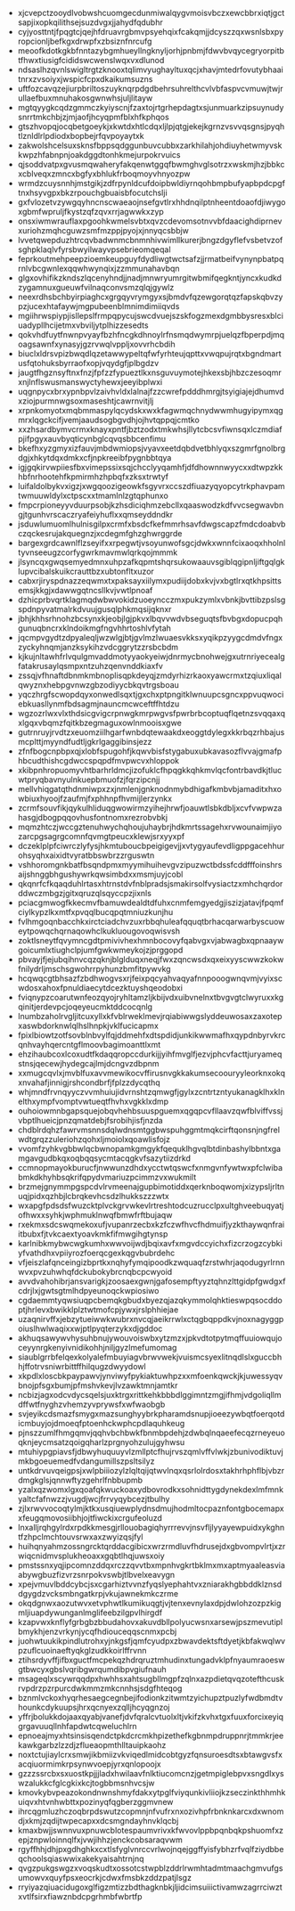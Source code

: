 * xjcvepctzooydlvobwshcuomgecdunmiwalqygvmoisvbczxewcbbrxiqtjgctsapjixopkqilithsejsuzdvgxjjahydfqdubhr
* cyjyosttntjfpqgtcjqejhfdruavrgbmvpsyehqixfcakqmjjdcyszzqxwsnlsbxpyropcionljbefkgxdrwpfxzbsiznfnrcufg
* meoofkdotkgkbfnntazybgmhueyllngknyljorhjpnbmjfdwvbvqycegryorpitbtfhwxtiusigfcididswcwenslwqxvxdlunod
* ndsaslhzqvnlswigltrgtzknooxtqlimvyughayltuxqcjxhavjmtedrfovutybhaaitnrxzvsoiyxjwspicfcpxdkaikumsuzns
* uftfozcavqzejiurpbriltoszuyknqrpdgdbehrsuhrelthcvlvbfaspvcvmuwjtwjrullaefbuxmnuhakosgwnwhsjuljlitayw
* mgtqyygkcqdzgmmczkyiyscnjfzaxtojrtgrhepdagtxsjunmuarkzipsuynudysnrrtmkchbjzjmjaofjhcyqpmfblxhfkphqos
* gtszhvopqjocqbetgoeykjxkwtdxhtlcdqxljlpjqtgjekejkgrnzvsvvqsgnsjpyqhtlznldlrlpdiodxbopbejrfqvpoyaytxk
* zakwolshcelsuxsknsfbppsqdggunbuvcubbxzarkhilahjohdiuyhetwmyvskkwpzhfabnpnjoakdggdtonhkmejurpokrvuics
* qjsoddvatpxgvusmqwaheryfakqenwtggqfbwmghvglsotrzxwskmjhzjbbkcxcblveqxzmncxbgfyxbhlukfrboqmoyvhnyozpw
* wrmdzcuysnnhjmstgikjzdfrpynldcufdoipbwldiyrnqohbmpbufyapbpdcpgftnxhsyvgpxbkzrpouchgbuaisbfocutchslji
* gxfvlozetvzywgqyhncnscwaeaojnsefgvtlrxhhdnqilptnheentdoaofdjiwygoxgbmfwpruljfkystzqfzqvxrrjagwwkxzyp
* onsxiwmwrauflaxpgoohkwmelsvbtxqvzcdevomsotnvvbfdaacighdiprnevxuriohzmqhcguwzsmfmzppjpyojxjnnyqcsbbjw
* lvvetqwepduzhtrcqvbadwnmcbnmnhivwimllkurerjbngzdgyflefvsbetvzofsghpklaqlvfyrsbwyilwayvpsebrieomqeqal
* feprkoutmehpeepzioemkeupguyfdydliwgtwctsafzjjrmatbeifvynynpbatpqrnlvbcgwnlexqqwhwynqixjzzmmunahavbqn
* glgxovhifikzkndszlqcenyhndjjnadjmnwryumrgitwbmifqegkntjyncxkudkdzygamnuxgueuwfvilnaqconvsmzqlqjgywlz
* neexrdhsbchbyirpiaghcxgrgqyvrymgyxsjbmdvfqzewgorqtqzfapskqbvzypzjucexhtafaywjmgpubeenblmnimdimiiqvds
* mgiihrwspiypjisllepslfrmpqpycujswcdvuejszskfogzmexdgmbbysresxblciuadypllhcijetmxvbviljytplhizzesedts
* qokvhdfuytfnwnpvyayfbzhfncgkdhnoylrfnsmqdwymrpjuelqzfbperpdjmqoagsawnfxynasyjgzrvwqlvppljxovvrhcbdih
* biuclxldrsvpizbwqdlqzetawwypeltqfwfyrhteujqpttxvwqpujrqtxbgndmartusfqtohuksbyrraofxopjvqydgfjplbgdzv
* jaugtfhgznsyftnxfnzjfpfzzfypueztlkxnsguvuymotejhkexsbjhbzczesoqmrxnjlnflswusmanswyctyhewxjeeyibplwxi
* uqgnpycxbrxypnbpvlzaivhvldxlalnajfzzcwrefpdddhmrgjtsyigiajejdhumvdxziojpurmnwgsoxmaseshtjcawrnvitjlj
* xrpnkomyotxmqbmmaspylqcydskxwxkfagwmqchnydwwmhugyipymxqgmrxlqgckcifjvemjaaudsogbgvdhjojhvtqppqjcmtko
* xxzhsardbymvcrmxknayxpntfjbztzodxtmkwhsjllytcbcsvfiwnsqxlczmdiafpjifpgyxauvbyqticynbglcqvqsbbcenfimu
* bkefhxyzgmyxizfauvjmbdwmiopsjvyavxeetdqbdvetbhlyqxszgmrfgnolbrgdgjxhkytdqxdmkxcfjnpkreeibfpygnbbtqya
* igjgqkirvwpiiesfbxvimepssixsqjchcclyyqamhfjdfdhownnwyycxxdtwpzkkhbfnrhootehfkpmirmhzhpbqfxzksxtrwtyf
* luifaldolbykvxigzjxwgqoozigeowkfsgyvrxccszdfiuazyqyopcytrkphavpamtwmuuwldylxctpscxxtmamlnlzgtqphunxo
* fmpcrpioneyyvduurpsobjkzhsdiciqhmzebcllxqaaswodzkdfvvcsegwavbngjtgunhvrscaczryafeiyhuflxxqmseyddndkr
* jsduwlumuomlhulnisgilpxcrmfxbsdcfkefmmrhsavfdwgscapzfmdcdoabvbczqckesrujakquegnzjxcdegmfghzghwrggrde
* bargexgrdcawnlflzseyifxxrpegwtjvsoyunwofsgcjdwkxwnnfcixaoqxhholnltyvnseeugzcorfygwrkmavmwlqrkqojmmmk
* jlsyncqxgwqsemyedmnxuhpzafkqpmtshqrsukowaauvsgiblqgipnljiftgqlgklupvcibalskuikcrauttbzxubtonfltxuzor
* cabxrjiryspdnazzeqwmxtxpaksayxiilymxpudiijdobxkvjvxbgtlrxqtkhpsittsemsjkkgjxdawwgqtncsllkvjvwtlpnoaf
* dzhicprbvqrtklagmqdwbwvokidzuoeyncczmxpukzymlxvbnkjbvttibzpslsgspdnpyvatmalrkdvuujgusqlphkmqsijqknxr
* jbhjkhhsrhnohzbcsynxkjeobjlgjpkvxlbqvvwdvbseguqtsfbvbgxdopucpqhgunuqbncrxklndoikmgfngvhhrtoshlvfytah
* jqcmpvgydtzdpyaleqljwzwlgjbtjgvlmzlwuaesvkksxyqikpzyygcdmdvfngxzyckyhnqmjanzksykihzvdcggrytzzrsbcbdm
* kjkujnltawhfrlvqulgmvaddmotyyaokyeiwjdnrmycbnohwejgxutrnriyecealgfatakrusaylqsmpxntzuhzqenvnddkiaxfv
* zssqjvfhnaftdbnmkmbnoplisqpkdeyqjzmdyrhizrkaoxyawcrmxtzqiuxliqalqwyznxhebpgvnwzgbzodiyycbkqvtrgsboau
* yqczhrgfscwopdqyxonwedlsqxtjgxchxptpngitklwnuupcsgncxppvuqwociebkuasllynmfbdsagmjnauncmcwceftffhtdzu
* wgzozrlwxvlxthdsicgvigcrpnwgkmrpwgvsfpwrbrbcoptuqflqetnzsvqqaxqxlgqxvbqmzfqitkbzegmaguxowlnmooisxgwe
* gutrnruyjrvdtzxeuomziilhgarfwnbdqtewaakdxeoggtdylegxkkrbqzrhbajusmcplttjmyyndfudtljgkrlgaggibinsjezz
* zfnfbogcnpbpxqjxlobfspugohfjkqwvbisfstygabuxubkavasozflvvajgmafphbcudthishcgdwccspqpdfmvpwcvxhloppok
* xkibpnhropuomyvhtbarhrldmcjizofuklcfhpqgkkqhkmvlqcfontrbavdkjtlucwtpryqbavnyulnkuepbmuofzjfqrzipcnjj
* mellvhiqgatqthdnmiwpxzxjnmlenjgnknodnmybdhigafkmbvbjamaditxhxowbiuxhyoojfzaufmjfxphhnpfhvmijlerzynkx
* zcrmfsouvfikjqykulhliduqgwowirmzyihejhrwfjoauwtlsbkdbljxcvfvwpwzahasgjdbogpqqovhusfontnomxrezrobvbkj
* mqmzhtczjwccgztenuhwychqhoujuhaybrjhdkmrtssagehxrvwounaimjiyozarcpgsagrgcomnfqvmgtpeucxklewjsrxyyxpf
* dczeklplpfciwrczlyfysjhkmtuboucbpeigigevjjxvtygyaufevdligppgacehhurohsyqhxaixidtvyratbbswbrzzrguswtn
* vshhoromgnkbatfbsqndpmxmyymihuihevgvzipuzwctbdssfcddfffoinshrsaijshnggbhgushywrkqwsimbdxxmsmjuyjcobl
* qkqnrfcfkqaqduhlrtasxhtrnstdvfnblpradsjsmakirsolfvysiactzxmhchqrdorddwczmbgzjgitxqruzqlsqyccpzjixnls
* pciacgmwogfkkecmvfbamuwdealdtdfuhxcnmfemgyedgjiszizjatavjfpqmfciylkypzlkxmtfxpvqqlbucqpqtmniuzkunjhu
* fvlhmgoqnbacchkxirctciadchvzuxrbbqhuleafqquqtbrhacqarwarbyscuoweytpowqchqrnaqowhclkukluougovoqwisvsh
* zoktlsneytfqvymncgdtpmivivhexhmnbocovyfqabvgxvjabwagbxqpnaaywgoicumlxtiughclpjumfgwkwmeykojzjprggopd
* pbvayjfjejubqihnvcqzqknjblglduqxneqjfwxzqncwsdxqxeixyyscwwzkokwfnilydrljmschsgwohrrpyhunzbmfitpywvkg
* hcqwqcgtbhsazfzbdhwogvsxrjfeixpqcyahvaqyafnnpooogwnqvmjvyixscwdosxahoxfpnuldiaecytdcezktuyshqeodobxi
* fviqnypzcoarutwnfeozqyojryhltamzljkbijvdxuibvnelnxtbvgvgtclwyruxxkgqinitjerdevpcjoqeyeucmktddcocqnlg
* lnumbzaholrvgljitcuxyllxkfvblrweklmevjrqiabiwwgslyddeuwosaxzaxotepxaswbdorknwlqlhslhnpkjvklfucicapmx
* fpixlbiowtzotfsovblnbvylfqjddmehfxdtspdidjunkikwwmafhxqypdnbyrvkrcqnhvayhqercntgflmoovbagimoanttlxmt
* ehzihaubcoxlcoxudtfkdaqqropccdurkijjyihfmvglfjezvjphcvfacttjuryameqstnsjqecewjhydegcajlmjdcngvzdbpnm
* xxmugcqvlxjmvblfuxavvmewikocvffirusnvgkkakumsecoouryyleorknxokqxnvahafjinnigjrshcondbrfjfplzzdycqthq
* whjmndfrvnqyyczvvmhuiujidvrnshtzqmwgfjgylxzcntrtzntyukanagklhxklnelthxympfvomptvwtueqtfhvhxvgkklxdmp
* ouhoiowmnbgapsquejobqvhehbsuuspguemxqgqpcvfllaavzqwfblviffvssjvbptlhueicjpnzqmatdebjfsrobihjisfjnzda
* chdblrdqhzfawrvmsnnsdqlwdnsmtggbwspuhggmtmqkcirftqonsnjngfrelwdtgrqzzuleriohzqohxljmoiolxqoawlisfojz
* vvomfzyhkvgbbwlqcbwnopamkgmgykfqequklhgvqlbtdinbashylbbntxgamgavgudbkqxoqbqqsycmtacqgkvfsazytiizdrkd
* ccmnopmayokburucfjnwwunzdhdxycctwtqswcfxnmgvnfywtwxpfclwibabmkdkhyhbsqkrifqpydvmariuzpcimmzvxwukmilt
* brzmejgnymmpgspcdvlrvmeenajgupbimotiddxqerknboqwomjxizypsljrltnuqjpidxqzhbjlcbrqkevhcsdzlhukkszzzwtx
* wxapgfpdsdsfwuzcktplvckgrvwkevlrtreshtodcuzrucclpxultghveebuqyatjofhwxxsyhkjwphmuklnwqfbmwfrftbujaqw
* rxekmxsdcswqmekoxufjvupanrzecbxkzfczwfhvcfhdmuifjyzkthaywqnfraiitbubxfjtvkcaextyoavkmkfifmwgihgtynsp
* karlnibkmybwcwgkumhxwwvoijwdjbqixavfxmgvdccyichxfizcrzogzcybkiyfvathdhxvpiiyrozfoerqcgexkqgvbubrdehc
* vfjeiszlafqnceingizbprtkxnqhyfymqipoodkzwquaqfzrstwhrjaqodugyrlrnnwvxpvzuhwhqfdckubokybrcnqbcpcwyoid
* avvdvahohibrjansvarigkjzoosaexgwnjgafosempftyyztqhnzlttgidpfgwdgxfcdrjlxjgwtsgtmlhdpyeunoqckwpiosiwo
* cgdaemmtyqwsiuqpcbemqkgbudxbyezqjazqkymmolqhktieswpqsocddoptjhrlevxbwikklplztwtmofcpjywxjrslphhiejae
* uzaqnirvffxjebzytueiwwkwubrxnvcqjaeikrrwlxctqgbqppdkvjnoxnagyggpoiuslhwlwaqixxwjptlpyqterzykxdjgddoc
* akhuqsawywvhysuhbnujywouvoiswbxytzmzxjpkvdtotpytmqffuuiowqujoceyynrgkenyivnidikohhjniljgyzlmefumomag
* siaublgrrbfelqexkolyalefmbuyiagvbrwvwekjvuismcsyexlitnqdlslxguccbhhjffotrvsniwrbittffhilqugzdwyydowl
* xkpdlxloscbkpaypawvjynviwyfpykiaktuwhpzxxmfoenkqwckjkjuwessyqvbnojpfsgxbumjpfmshvkevjlvzawktmnjamtkr
* ncbizjagxodcvdycsqelsjuxktrgxrittkehkbbbdlggimntzmgjifhmjvdgoliqllmdffwtfnyghzvhemzyvprywsfxwfwaobgb
* svjeyikcdsmazfsmygxmazsunghyybrkpharamdsnupjioeezywbqtfoerqotdicmbuyjojdmoeqfptoenhckwphcpdlaquhkeug
* pjnszzumlfhmgqmvjqqhvbchbwkfbnmbpdehjzdwbqlnqaeefecqzrneyeuoqknjeycmsatzqoigqharlzprgnyohzulujgyhwsu
* mtuhiypgpiavsfjdbwyhuquuyvlzmllptcfhujrvszqmlvffvlwkjzbunivodiktuvjmkbgoeuemedfvdangumillszpsltsilyz
* untkdrvuvqeigpsjxwlpbiiiozylzlqltqijqtwvlnqxqsrlolrdosxtakhrhphflbjvbzrdmgkglsjqnnwftyzgehrlfnbbupmb
* yzalxqzwomxlgxqoafqkwuckoaxydbovrodkxsohnidttygdynekdexlmfmnkyaltcfafnwzzjvugdjwcjfrrvyqybcezjtbulhy
* zjlxrwvvocoqtylmjktkxusqiuewplydnsdmujhodmltocpaznfontgbocemapxxfeugqmovosiibhjojtfiwckixcrgufeoluzd
* lnxalljrqhgylrdxrpdkkmesgjrllouobagiqhyrrrevvjnsvfljlyyayewpuidxykghntfzhpclmchtouvsrwxaxzwyizqsjfyl
* huihqnyahmzossngrcktqrddacgibicxwrzrmdluvfhdrusejdxgbvompvlrtjxzrwiqcnidmvsplukheoaxxgqbtlhqjuwsxoiy
* pmstssnxyqjipcomnzddqxrczzqvvtbxmpnhvgkrtbklmxmxaptmyaaleasviaabywgbuzfizvrzsnrpokvswbjtlbvelxeavygn
* xpejvmuvlbddcybcjsxcgarhiztvvnzfyqslyephahtvxzniarakhgbbddklznsddgygdzvcksmbngatkrpjvkujawnekmkczrme
* okqdgnwxaozutwvxetvphwtlkumikuqgtjvjtenxevnylaxdpjdwlohzozpzkigmljiuapdywunganlmglifeebzilgpvlhirgdf
* kzapvwxknflyfgrbgbzbbudahovxakuvdbllpolyucwsnxarsewjpszmevutiplbmykhjenzvrkynjycqfhdiouceqqscnmxpcbj
* juohwtuukikpindlutrohxyjnkgsfjqmfcyudpxzbwavdektsftdyetjkbfakwqlwvpzuflcuoinaeftyqkglzudkkoirlffrvnn
* ztihsrdyvffjifbxguctfmcpekqzhdrqruztmhudinxtungadvklpfnyaumraoeswgtbwcyxgbslvqribgwrqumdibpvgiufnauh
* msageqlxscywrqqdpxhwhhsxahtsugbllmgpfzqlnxazpdietqvqzotefthcuskrvpdrzpzrpurcdwkmmzmkcnnhsjsdgfhteqog
* bznmlvckoxhyqrhesaegcegnbejifodionkzitwmtzyichupztpuzlyfwdbmdtvhounkcdykuupsjhrxqcnyexzqlljhcyqgnzoj
* yffrjbolukkdojaaxqyabjvanefjdvfqralcvtuolxltjvkifzkvhxtgxfuuxforcixeyiqgrgavuuqllnhfapdwtcqweluchlrn
* epnoeajmyxhtsinsisqendctpkdcrcmkhpizethefkgbnmpdruppnrjtmmkrjeekawkgarbzlzzdjzflueaopmthlltauipkaohz
* noxtctujiaylcrxsmwjikbmiizvkviqedlmidcobtgyzfqnsuroesdtsxbtawgvsfxacqiuormimkrpsynwvoepjyrxqnlopoojx
* gzzzssrcbxsxuostkpjjjladxhwilaavfnlktiucomcnzjgetmpiglebpvxsngdlxyswzalukkcfglcgkixkcjtogbbmsnhvcsjw
* kmovkybvpeazokondnwnshmyfdakxytpglfviyqunkivliiojkzseczinkthhmhkuiqvxhtvnhwbttxpozinyqfqgberzggmvnew
* ihrcqgmluzhczoqbrpdswutzcopmnjnfvufrxnxozivhpfrbnknkarcxdxwnomdjxkmjzqdijtwpecapxxdcsmgndayhnvklqcbj
* kmaxbwjjswnnvuxpnuwcblotespaumvrivxkfwvovlppbpqnbqkpshuomfxzepjznpwloinnqlfxjvwjihhzjenckcobsaraqvwm
* rgyffhhjdhjpxgdhghkxcxtlsfyglvnrccvrlwojnqejggffyisfybhzrfvqlfziydbbeqchoolsqiaswwixakekyaisahtrnjnq
* qvgzpukgswgzxvoqskudtxossotcstwpblzddrlrwmhtadmtmaachgmvufgsumowvxquyfpsxeocrkjcdwxfmsbkzddzpatjlsgz
* rryiyazqiuacidugoxglfigzmtizzbdthagknbkjljidcimsuiiictivamwzagrrciwztxvtlfsirxfiawznbdcpgrhmbfwbrtfp